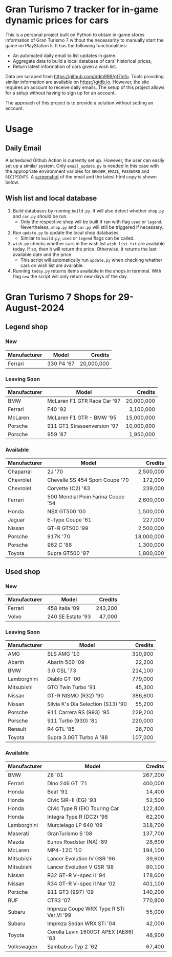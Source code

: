 # Gran Turismo 7 tracker for in-game dynamic prices for cars

This is a personal project built on Python to obtain in-game stores information of Gran Turismo 7 without the necessarity to manually start the game on PlayStation 5. It has the following functionalities:

- An automated daily email to list updates in game.
- Aggregate data to build a local database of cars' historical prices,
- Return latest information of cars given a wish list.

Data are scraped from https://github.com/ddm999/gt7info. Tools providing similar information are available on https://gtdb.io. However, the site requires an account to receive daily emails. The setup of this project allows for a setup without having to sign up for an account.

The approach of this project is to provide a solution without setting an account.

# Usage

## Daily Email

A scheduled Github Action is currently set up. However, the user can easily set up a similar system. Only `email_update.py` is needed in this case with the appropriate environment varibles for `SENDER_EMAIL`, `PASSWORD` and `RECIPIENTS`. A [screenshot](https://raw.githubusercontent.com/marcohoucheng/Gran-Turismo-7-Price-Tracker/main/data/email_screenshot.png) of the email and the latest html copy is shown below.

## Wish list and local database

1. Build databases by running `build.py`. It will also detect whether `shop.py` and `car.py` should be run.
    - Only the respective shop will be built if ran with flag `used` or `legend`. Nevertheless, `shop.py` and `car.py` will still be triggered if necessary.
2. Run `update.py` to update the local shop databases.
    - Similar to `build.py`, `used` or `legend` flags can be called.
3. `wish.py` checks whether cars in the wish list `wish_list.txt` are available today. If so, then it will return the price. Otherwise, it returns the last available date and the price.
    - This script will automatically run `update.py` when checking whather cars on wish list are available.
4. Running `today.py` returns items available in the shops in terminal. With flag `new` the script will only return new days of the day.


# Gran Turismo 7 Shops for 29-August-2024



## Legend shop

### New
 | Manufacturer | Model | Credits |
 | --- | --- | --: |
|Ferrari|330 P4 '67|20,000,000|

### Leaving Soon
 | Manufacturer | Model | Credits |
 | --- | --- | --: |
|BMW|McLaren F1 GTR Race Car '97|20,000,000|
|Ferrari|F40 '92|3,100,000|
|McLaren|McLaren F1 GTR - BMW '95|15,000,000|
|Porsche|911 GT1 Strassenversion '97|10,000,000|
|Porsche|959 '87|1,950,000|

### Available
 | Manufacturer | Model | Credits |
 | --- | --- | --: |
|Chaparral|2J '70|2,500,000|
|Chevrolet|Chevelle SS 454 Sport Coupé '70|172,000|
|Chevrolet|Corvette (C2) '63|239,000|
|Ferrari|500 Mondial Pinin Farina Coupe '54|2,600,000|
|Honda|NSX GT500 '00|1,500,000|
|Jaguar|E-type Coupe '61|227,000|
|Nissan|GT-R GT500 '99|2,500,000|
|Porsche|917K '70|18,000,000|
|Porsche|962 C '88|1,300,000|
|Toyota|Supra GT500 '97|1,800,000|


## Used shop

### New
 | Manufacturer | Model | Credits |
 | --- | --- | --: |
|Ferrari|458 Italia '09|243,200|
|Volvo|240 SE Estate '93|47,000|

### Leaving Soon
 | Manufacturer | Model | Credits |
 | --- | --- | --: |
|AMG|SLS AMG '10|310,900|
|Abarth|Abarth 500 '09|22,200|
|BMW|3.0 CSL '73|214,100|
|Lamborghini|Diablo GT '00|779,000|
|Mitsubishi|GTO Twin Turbo '91|45,300|
|Nissan|GT-R NISMO (R32) '90|386,600|
|Nissan|Silvia K's Dia Selection (S13) '90|55,200|
|Porsche|911 Carrera RS (993) '95|229,200|
|Porsche|911 Turbo (930) '81|220,000|
|Renault|R4 GTL '85|26,700|
|Toyota|Supra 3.0GT Turbo A '88|107,000|

### Available
 | Manufacturer | Model | Credits |
 | --- | --- | --: |
|BMW|Z8 '01|267,200|
|Ferrari|Dino 246 GT '71|400,000|
|Honda|Beat '91|14,400|
|Honda|Civic SiR-II (EG) '93|52,500|
|Honda|Civic Type R (EK) Touring Car|122,400|
|Honda|Integra Type R (DC2) '98|62,200|
|Lamborghini|Murcielago LP 640 '09|318,700|
|Maserati|GranTurismo S '08|137,700|
|Mazda|Eunos Roadster (NA) '89|28,600|
|McLaren|MP4-12C '10|194,100|
|Mitsubishi|Lancer Evolution IV GSR '96|39,600|
|Mitsubishi|Lancer Evolution V GSR '98|80,100|
|Nissan|R32 GT-R V-spec II '94|178,600|
|Nissan|R34 GT-R V-spec II Nur '02|401,100|
|Porsche|911 GT3 (997) '09|140,200|
|RUF|CTR3 '07|770,800|
|Subaru|Impreza Coupe WRX Type R STi Ver.VI '99|55,000|
|Subaru|Impreza Sedan WRX STi '04|42,000|
|Toyota|Corolla Levin 1600GT APEX (AE86) '83|48,900|
|Volkswagen|Sambabus Typ 2 '62|67,400|

